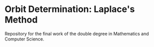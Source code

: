 # Orbit Determination: Laplace's Method

Repository for the final work of the double degree in Mathematics and Computer Science.
